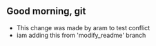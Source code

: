 ## Good morning, git


- This change was made by aram to test conflict
- iam adding this from 'modify_readme' branch